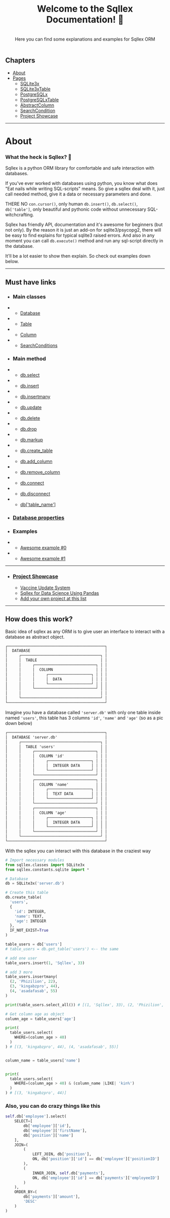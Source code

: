  <div style="text-align: center">
<h1> Welcome to the Sqllex Documentation! 👋</h1>
<br>
Here you can find some explanations and examples for Sqllex ORM <br>
</div><br>


## Chapters
- [About](#About)
- [Pages](#Pages)
  - [SQLite3x](about-sqlite3x.md)
  - [SQLite3xTable](about-table.md)
  - [PostgreSQLx](about-postgresqlx.md)
  - [PostgreSQLxTable](about-table.md)
  - [AbstractColumn](about-column.md)
  - [SearchCondition](about-searchcondition.md)
  - [Project Showcase](sqllex-showcase.md)
 
---

# About

### What the heck is Sqllex? 🤔

Sqllex is a python ORM library for comfortable and safe interaction with databases.

If you've ever worked with databases using python, you know what does "Eat nails while writing SQL-scripts" means.
So give a sqllex deal with it, just call needed method, give it a data or necessary parameters and done.

THERE NO `con.cursor()`, only human `db.insert()`, `db.select()`, `db['table']`, 
only beautiful and pythonic code without unnecessary SQL-witchcrafting.

Sqllex has friendly API, documentation and it's awesome for beginners (but not only). 
By the reason it is just an add-on for sqlite3/psycopg2, there will be easy to find explains for typical sqlite3 raised errors.
And also in any moment you can call `db.execute()` method and run any sql-script directly in the database.

It'll be a lot easier to show then explain. So check out examples down below.

---

## Must have links

- ### Main classes
- - [Database](./about-sqlite3x.md)
- - [Table](./about-table.md)
- - [Column](./about-column.md)
- - [SearchConditions](./about-searchcondition.md)
- ### Main method
- - [db.select](./database-select.md)
- - [db.insert](./database-insert.md)
- - [db.insertmany](./database-insertmany.md)
- - [db.update](./database-update.md)
- - [db.delete](./database-delete.md)
- - [db.drop](./database-drop.md)
- - [db.markup](./database-markup.md)
- - [db.create_table](./database-create_table.md)
- - [db.add_column](./database-add_column.md)
- - [db.remove_column](./database-remove_column.md)
- - [db.connect](./sqlite3x-connect.md)
- - [db.disconnect](./database-disconnect.md)
- - [db['table_name']](./database-get_table.md)
- ### [Database properties](./database-properties.md)
- ### Examples
- - [Awesome example #0](./examples/sqlite3x-aex-0.md)
- - [Awesome example #1](./examples/sqlite3x-aex-1.md)
  
---

- ### [Project Showcase](sqllex-showcase.md)
  - [Vaccine Update System](sqllex-showcase.md#vaccine-update-systemcase-vsu-src-by-kingabzprokingabzpro)
  - [Sqllex for Data Science Using Pandas](sqllex-showcase.md#sqllex-for-data-science-using-pandascase-dsup-src-by-kingabzprokingabzpro)
  - [Add your own project at this list](https://github.com/v1a0/sqllex/edit/main/docs/sqllex-showcase.md)


---

## How does this work?

Basic idea of sqllex as any ORM is to give user an interface to interact with a database as abstract object.

```markdown
┌───────────────────────────────────────────┐ 
│  DATABASE                                 │        
│     ┌───────────────────────────────────┐ │
│     │  TABLE                            │ │
│     │     ┌───────────────────────────┐ │ │
│     │     │  COLUMN                   │ │ │
│     │     │     ┌───────────────────┐ │ │ │
│     │     │     │  DATA             │ │ │ │
│     │     │     └───────────────────┘ │ │ │
│     │     └───────────────────────────┘ │ │
│     │                                   │ │
│     └───────────────────────────────────┘ │
└───────────────────────────────────────────┘
```

Imagine you have a database called `'server.db'` with only one table inside named `'users'`,
this table has 3 columns `'id'`, `'name'` and `'age'` (so as a pic down below)


```markdown
┌───────────────────────────────────────────┐ 
│  DATABASE 'server.db'                     │             
│     ┌───────────────────────────────────┐ │
│     │  TABLE 'users'                    │ │
│     │     ┌───────────────────────────┐ │ │
│     │     │  COLUMN 'id'              │ │ │
│     │     │     ┌───────────────────┐ │ │ │
│     │     │     │  INTEGER DATA     │ │ │ │
│     │     │     └───────────────────┘ │ │ │
│     │     └───────────────────────────┘ │ │
│     │     ┌───────────────────────────┐ │ │
│     │     │  COLUMN 'name'            │ │ │
│     │     │     ┌───────────────────┐ │ │ │
│     │     │     │  TEXT DATA        │ │ │ │
│     │     │     └───────────────────┘ │ │ │
│     │     └───────────────────────────┘ │ │
│     │     ┌───────────────────────────┐ │ │
│     │     │  COLUMN 'age'             │ │ │
│     │     │     ┌───────────────────┐ │ │ │
│     │     │     │  INTEGER DATA     │ │ │ │
│     │     │     └───────────────────┘ │ │ │
│     │     └───────────────────────────┘ │ │
│     └───────────────────────────────────┘ │
└───────────────────────────────────────────┘
```

With the sqllex you can interact with this database in the craziest way

```python
# Import necessary modules
from sqllex.classes import SQLite3x
from sqllex.constants.sqlite import *

# Database
db = SQLite3x('server.db')

# Create this table
db.create_table(
  'users',
  {
    'id': INTEGER,
    'name': TEXT,
    'age': INTEGER
  },
  IF_NOT_EXIST=True
)

table_users = db['users']
# table_users = db.get_table('users') <-- the same

# add one user
table_users.insert(1, 'Sqllex', 33)

# add 3 more
table_users.insertmany(
  (2, 'Phizilion', 22),
  (3, 'kingabzpro', 44),
  (4, 'asadafasab', 55)
)

print(table_users.select_all()) # [(1, 'Sqllex', 33), (2, 'Phizilion', 22), (3, 'kingabzpro', 44), (4, 'asadafasab', 55)]

# Get column age as object
column_age = table_users['age']

print(
  table_users.select(
    WHERE=(column_age > 40)
  )
) # [(3, 'kingabzpro', 44), (4, 'asadafasab', 55)]


column_name = table_users['name']


print(
  table_users.select(
    WHERE=(column_age > 40) & (column_name |LIKE| 'kin%')
  )
) # [(3, 'kingabzpro', 44)]
```

### Also, you can do crazy things like this

```python
self.db['employee'].select(
    SELECT=[
        db['employee']['id'],
        db['employee']['firstName'],
        db['position']['name']
    ],
    JOIN=(
        (
            LEFT_JOIN, db['position'],
            ON, db['position']['id'] == db['employee']['positionID']
        ),
        (
            INNER_JOIN, self.db['payments'],
            ON, db['employee']['id'] == db['payments']['employeeID']
        )
    ),
    ORDER_BY=(
        db['payments']['amount'],
        'DESC'
    )
)
```

